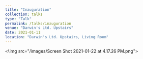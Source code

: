 ```yaml
---
title: "Inauguration"
collection: talks
type: "Talk"
permalink: /talks/inauguration
venue: "Darwin's Ltd. Upstairs"
date: 2021-01-11
location: "Darwin's Ltd. Upstairs, Living Room"
---
```


<\img src="/images/Screen Shot 2021-01-22 at 4.17.26 PM.png">
